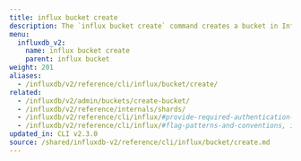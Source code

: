 ```yaml
---
title: influx bucket create
description: The `influx bucket create` command creates a bucket in InfluxDB.
menu:
  influxdb_v2:
    name: influx bucket create
    parent: influx bucket
weight: 201
aliases:
  - /influxdb/v2/reference/cli/influx/bucket/create/
related:
  - /influxdb/v2/admin/buckets/create-bucket/
  - /influxdb/v2/reference/internals/shards/
  - /influxdb/v2/reference/cli/influx/#provide-required-authentication-credentials, influx CLI—Provide required authentication credentials
  - /influxdb/v2/reference/cli/influx/#flag-patterns-and-conventions, influx CLI—Flag patterns and conventions
updated_in: CLI v2.3.0
source: /shared/influxdb-v2/reference/cli/influx/bucket/create.md
---
```


<!-- The content for this file is located at
// SOURCE content/shared/influxdb-v2/reference/cli/influx/bucket/create.md -->
